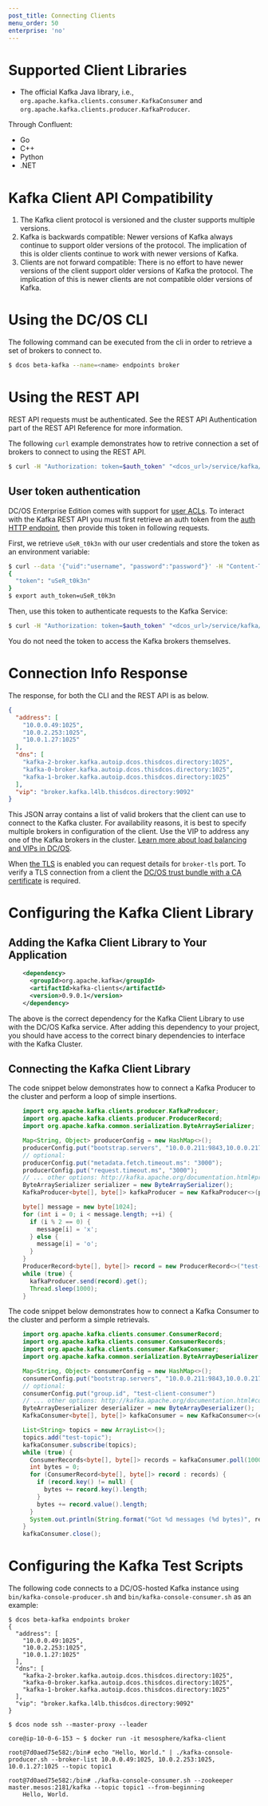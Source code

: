```yaml
---
post_title: Connecting Clients
menu_order: 50
enterprise: 'no'
---
```


<!-- This source repo for this topic is https://github.com/mesosphere/dcos-commons -->


# Supported Client Libraries

- The official Kafka Java library, i.e., `org.apache.kafka.clients.consumer.KafkaConsumer` and `org.apache.kafka.clients.producer.KafkaProducer`. 

Through Confluent:
- Go
- C++
- Python
- .NET

# Kafka Client API Compatibility

1. The Kafka client protocol is versioned and the cluster supports multiple versions.
2. Kafka is backwards compatible: Newer versions of Kafka always continue to support older versions of the protocol. The implication of this is older clients continue to work with newer versions of Kafka.
3. Clients are not forward compatible: There is no effort to have newer versions of the client support older versions of Kafka the protocol. The implication of this is newer clients are not compatible older versions of Kafka.

# Using the DC/OS CLI

The following command can be executed from the cli in order to retrieve a set of brokers to connect to.

```bash
$ dcos beta-kafka --name=<name> endpoints broker
```

<a name="using-the-rest-api"></a>
# Using the REST API

REST API requests must be authenticated. See the REST API Authentication part of the REST API Reference for more information.

The following `curl` example demonstrates how to retrive connection a set of brokers to connect to using the REST API.

```bash
$ curl -H "Authorization: token=$auth_token" "<dcos_url>/service/kafka/v1/endpoints/broker"
```

## User token authentication

DC/OS Enterprise Edition comes with support for [user ACLs][13]. To interact with the Kafka REST API you must first retrieve an auth token from the [auth HTTP endpoint][14], then provide this token in following requests.

First, we retrieve `uSeR_t0k3n` with our user credentials and store the token as an environment variable:

```bash
$ curl --data '{"uid":"username", "password":"password"}' -H "Content-Type:application/json" "<dcos_url>/acs/api/v1/auth/login"
{
  "token": "uSeR_t0k3n"
}
$ export auth_token=uSeR_t0k3n
```

Then, use this token to authenticate requests to the Kafka Service:

```bash
$ curl -H "Authorization: token=$auth_token" "<dcos_url>/service/kafka/v1/endpoints/broker"
```

You do not need the token to access the Kafka brokers themselves.

# Connection Info Response

The response, for both the CLI and the REST API is as below.

```json
{
  "address": [
    "10.0.0.49:1025",
    "10.0.2.253:1025",
    "10.0.1.27:1025"
  ],
  "dns": [
    "kafka-2-broker.kafka.autoip.dcos.thisdcos.directory:1025",
    "kafka-0-broker.kafka.autoip.dcos.thisdcos.directory:1025",
    "kafka-1-broker.kafka.autoip.dcos.thisdcos.directory:1025"
  ],
  "vip": "broker.kafka.l4lb.thisdcos.directory:9092"
}
```

This JSON array contains a list of valid brokers that the client can use to connect to the Kafka cluster. For availability reasons, it is best to specify multiple brokers in configuration of the client. Use the VIP to address any one of the Kafka brokers in the cluster. [Learn more about load balancing and VIPs in DC/OS](/1.9/networking/).

When [the TLS][15] is enabled you can request details for `broker-tls` port. To verify a TLS connection from a client the [DC/OS trust bundle with a CA certificate](/1.9/networking/tls-ssl/get-cert/) is required.

# Configuring the Kafka Client Library

## Adding the Kafka Client Library to Your Application

```xml
    <dependency>
      <groupId>org.apache.kafka</groupId>
      <artifactId>kafka-clients</artifactId>
      <version>0.9.0.1</version>
    </dependency>
```

The above is the correct dependency for the Kafka Client Library to use with the DC/OS Kafka service. After adding this dependency to your project, you should have access to the correct binary dependencies to interface with the Kafka Cluster.

## Connecting the Kafka Client Library

The code snippet below demonstrates how to connect a Kafka Producer to the cluster and perform a loop of simple insertions.

```java
    import org.apache.kafka.clients.producer.KafkaProducer;
    import org.apache.kafka.clients.producer.ProducerRecord;
    import org.apache.kafka.common.serialization.ByteArraySerializer;

    Map<String, Object> producerConfig = new HashMap<>();
    producerConfig.put("bootstrap.servers", "10.0.0.211:9843,10.0.0.217:10056,10.0.0.214:9689");
    // optional:
    producerConfig.put("metadata.fetch.timeout.ms": "3000");
    producerConfig.put("request.timeout.ms", "3000");
    // ... other options: http://kafka.apache.org/documentation.html#producerconfigs
    ByteArraySerializer serializer = new ByteArraySerializer();
    KafkaProducer<byte[], byte[]> kafkaProducer = new KafkaProducer<>(producerConfig, serializer, serializer);

    byte[] message = new byte[1024];
    for (int i = 0; i < message.length; ++i) {
      if (i % 2 == 0) {
        message[i] = 'x';
      } else {
        message[i] = 'o';
      }
    }
    ProducerRecord<byte[], byte[]> record = new ProducerRecord<>("test-topic", message);
    while (true) {
      kafkaProducer.send(record).get();
      Thread.sleep(1000);
    }
```

The code snippet below demonstrates how to connect a Kafka Consumer to the cluster and perform a simple retrievals.

```java
    import org.apache.kafka.clients.consumer.ConsumerRecord;
    import org.apache.kafka.clients.consumer.ConsumerRecords;
    import org.apache.kafka.clients.consumer.KafkaConsumer;
    import org.apache.kafka.common.serialization.ByteArrayDeserializer;

    Map<String, Object> consumerConfig = new HashMap<>();
    consumerConfig.put("bootstrap.servers", "10.0.0.211:9843,10.0.0.217:10056,10.0.0.214:9689");
    // optional:
    consumerConfig.put("group.id", "test-client-consumer")
    // ... other options: http://kafka.apache.org/documentation.html#consumerconfigs
    ByteArrayDeserializer deserializer = new ByteArrayDeserializer();
    KafkaConsumer<byte[], byte[]> kafkaConsumer = new KafkaConsumer<>(consumerConfig, deserializer, deserializer);

    List<String> topics = new ArrayList<>();
    topics.add("test-topic");
    kafkaConsumer.subscribe(topics);
    while (true) {
      ConsumerRecords<byte[], byte[]> records = kafkaConsumer.poll(1000);
      int bytes = 0;
      for (ConsumerRecord<byte[], byte[]> record : records) {
        if (record.key() != null) {
          bytes += record.key().length;
        }
        bytes += record.value().length;
      }
      System.out.println(String.format("Got %d messages (%d bytes)", records.count(), bytes));
    }
    kafkaConsumer.close();
```

# Configuring the Kafka Test Scripts

The following code connects to a DC/OS-hosted Kafka instance using `bin/kafka-console-producer.sh` and `bin/kafka-console-consumer.sh` as an example:

```bvash
$ dcos beta-kafka endpoints broker
{
  "address": [
    "10.0.0.49:1025",
    "10.0.2.253:1025",
    "10.0.1.27:1025"
  ],
  "dns": [
    "kafka-2-broker.kafka.autoip.dcos.thisdcos.directory:1025",
    "kafka-0-broker.kafka.autoip.dcos.thisdcos.directory:1025",
    "kafka-1-broker.kafka.autoip.dcos.thisdcos.directory:1025"
  ],
  "vip": "broker.kafka.l4lb.thisdcos.directory:9092"
}

$ dcos node ssh --master-proxy --leader

core@ip-10-0-6-153 ~ $ docker run -it mesosphere/kafka-client

root@7d0aed75e582:/bin# echo "Hello, World." | ./kafka-console-producer.sh --broker-list 10.0.0.49:1025, 10.0.2.253:1025, 10.0.1.27:1025 --topic topic1

root@7d0aed75e582:/bin# ./kafka-console-consumer.sh --zookeeper master.mesos:2181/kafka --topic topic1 --from-beginning
    Hello, World.
```

 [13]: /1.9/security/users-groups/
 [14]: /1.9/security/iam-api/
 [15]: /services/kafka/configure/#tls

